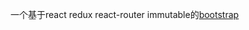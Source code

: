 一个基于react redux react-router immutable的[bootstrap](http://tlightsky.github.io/redux/immutable/react/router/2015/12/16/immutable-redux-bootstrap.html)

